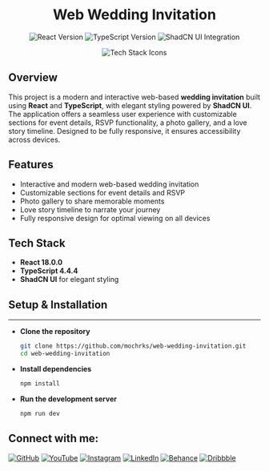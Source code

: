 <h1 align="center">Web Wedding Invitation</h1>

<p align="center">
  <img src="https://img.shields.io/badge/React-18.0.0-blue" alt="React Version" />
  <img src="https://img.shields.io/badge/TypeScript-4.4.4-blue" alt="TypeScript Version" />
  <img src="https://img.shields.io/badge/ShadCNUI-Integrated-06B6D4" alt="ShadCN UI Integration" />
</p>

<p align="center">
  <img src="https://skillicons.dev/icons?i=react,typescript,tailwind" alt="Tech Stack Icons" />
</p>

## Overview

This project is a modern and interactive web-based **wedding invitation** built using **React** and **TypeScript**, with elegant styling powered by **ShadCN UI**. The application offers a seamless user experience with customizable sections for event details, RSVP functionality, a photo gallery, and a love story timeline. Designed to be fully responsive, it ensures accessibility across devices.

## Features

- Interactive and modern web-based wedding invitation
- Customizable sections for event details and RSVP
- Photo gallery to share memorable moments
- Love story timeline to narrate your journey
- Fully responsive design for optimal viewing on all devices

## Tech Stack

- **React 18.0.0**
- **TypeScript 4.4.4**
- **ShadCN UI** for elegant styling



## Setup & Installation

---

- **Clone the repository**

    ```bash
    git clone https://github.com/mochrks/web-wedding-invitation.git
    cd web-wedding-invitation
    ```

- **Install dependencies**

    ```bash
    npm install
    ```

- **Run the development server**

    ```bash
    npm run dev
    ```

## Connect with me:
[![GitHub](https://img.shields.io/badge/GitHub-333?style=for-the-badge&logo=github&logoColor=white)](https://github.com/mochrks)
[![YouTube](https://img.shields.io/badge/YouTube-FF0000?style=for-the-badge&logo=youtube&logoColor=white)](https://youtube.com/@Gdvisuel)
[![Instagram](https://img.shields.io/badge/Instagram-E4405F?style=for-the-badge&logo=instagram&logoColor=white)](https://instagram.com/mochrks)
[![LinkedIn](https://img.shields.io/badge/LinkedIn-0077B5?style=for-the-badge&logo=linkedin&logoColor=white)](https://linkedin.com/in/mochrks)
[![Behance](https://img.shields.io/badge/Behance-1769FF?style=for-the-badge&logo=behance&logoColor=white)](https://behance.net/mochrks)
[![Dribbble](https://img.shields.io/badge/Dribbble-EA4C89?style=for-the-badge&logo=dribbble&logoColor=white)](https://dribbble.com/mochrks)